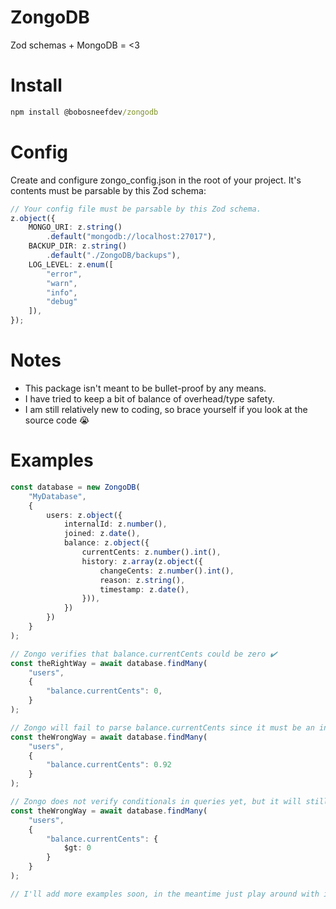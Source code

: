 # ZongoDB
Zod schemas + MongoDB = <3

# Install
```cmd
npm install @bobosneefdev/zongodb
```

# Config
Create and configure zongo_config.json in the root of your project. It's contents must be parsable by this Zod schema:
```ts
// Your config file must be parsable by this Zod schema.
z.object({
    MONGO_URI: z.string()
        .default("mongodb://localhost:27017"),
    BACKUP_DIR: z.string()
        .default("./ZongoDB/backups"),
    LOG_LEVEL: z.enum([
        "error",
        "warn",
        "info",
        "debug"
    ]),
});
```

# Notes
- This package isn't meant to be bullet-proof by any means.
- I have tried to keep a bit of balance of overhead/type safety.
- I am still relatively new to coding, so brace yourself if you look at the source code 😭

# Examples
```ts
const database = new ZongoDB(
    "MyDatabase",
    {
        users: z.object({
            internalId: z.number(),
            joined: z.date(),
            balance: z.object({
                currentCents: z.number().int(),
                history: z.array(z.object({
                    changeCents: z.number().int(),
                    reason: z.string(),
                    timestamp: z.date(),
                })),
            })
        })
    }
);

// Zongo verifies that balance.currentCents could be zero ✔️
const theRightWay = await database.findMany(
    "users",
    {
        "balance.currentCents": 0,
    }
);

// Zongo will fail to parse balance.currentCents since it must be an integer ❌
const theWrongWay = await database.findMany(
    "users",
    {
        "balance.currentCents": 0.92
    }
);

// Zongo does not verify conditionals in queries yet, but it will still work 🟡
const theWrongWay = await database.findMany(
    "users",
    {
        "balance.currentCents": {
            $gt: 0
        }
    }
);

// I'll add more examples soon, in the meantime just play around with it :)
```